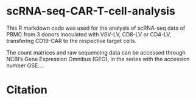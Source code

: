# scRNA-seq-CAR-T-cell-analysis
This R markdown code was used for the analysis of scRNA-seq data of PBMC from 3 donors inoculated with VSV-LV, CD8-LV or CD4-LV, transfering CD19-CAR to the respective target cells.

The count matrices and raw sequencing data can be accessed through NCBI’s Gene Expression Omnibus (GEO), in the series with the accession number GSE....

# Citation
